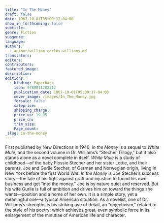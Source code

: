 ```yaml
---
title: "In The Money"
draft: false
date: 1967-10-01T05:00:17-04:00
show_in_forthcoming: false
subtitle:
genre: Fiction
subgenre:
language:
authors:
  - author/william-carlos-williams.md
translators:
editors:
contributors:
featured_image:
description:
editions:
  - binding: Paperback
    isbn: 9780811202312
    publication_date: 1967-10-01T05:00:17-04:00
    cover_image: /images/In_The_Money.jpg
    forsale: false
    saleprice:
    shipping_charge:
    price_us: 19.95
    price_cn:
    trim_size:
    Page_count:
_slug: in-the-money
---
```


First published by New Directions in 1940, _In the Money_ is a sequel to _White Mule_, and the second volume in Dr. Williams’s “Stecher Trilogy," but it also stands alone as a novel complete in itself. _White Mule_ is a study of childhood––of the baby Flossie Stecher and her sister Lottie, and their parents, Joe and Gurlie Stecher, of German and Norwegian origin, living in New York before the first World War. _In the Money_ is Joe Stecher’s success story––the tale of his fight against graft and injustice to found his own business and get “into the money." Joe is by nature quiet and reserved. But his wife Gurlie is full of ambition and drives him on toward the things she wants––position and a home of her own. It is a simple story, yet a meaningful one––a typical American situation. As a novelist, one of Dr. Williams’s strengths is his striking use of detail, an “objectivism," related to the style of his poetry; which achieves great, even symbolic force in its enlargement of the minutiae of American life and character.

